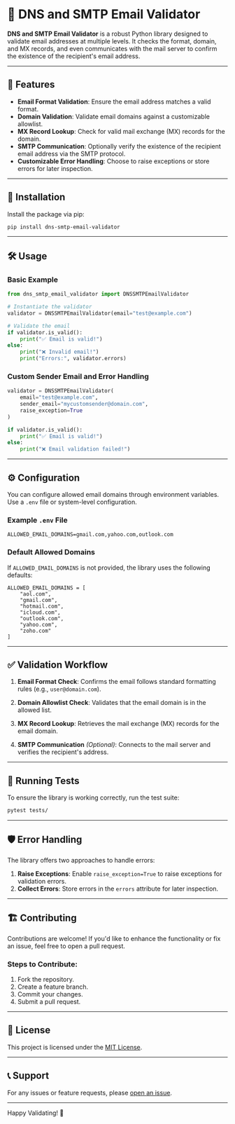 # 📧 DNS and SMTP Email Validator

**DNS and SMTP Email Validator** is a robust Python library designed to validate email addresses at multiple levels. It checks the format, domain, and MX records, and even communicates with the mail server to confirm the existence of the recipient's email address.

---

## 🚀 Features

- **Email Format Validation**: Ensure the email address matches a valid format.
- **Domain Validation**: Validate email domains against a customizable allowlist.
- **MX Record Lookup**: Check for valid mail exchange (MX) records for the domain.
- **SMTP Communication**: Optionally verify the existence of the recipient email address via the SMTP protocol.
- **Customizable Error Handling**: Choose to raise exceptions or store errors for later inspection.

---

## 🔧 Installation

Install the package via pip:

```bash
pip install dns-smtp-email-validator
```

---

## 🛠️ Usage

### **Basic Example**

```python
from dns_smtp_email_validator import DNSSMTPEmailValidator

# Instantiate the validator
validator = DNSSMTPEmailValidator(email="test@example.com")

# Validate the email
if validator.is_valid():
    print("✅ Email is valid!")
else:
    print("❌ Invalid email!")
    print("Errors:", validator.errors)
```

### **Custom Sender Email and Error Handling**

```python
validator = DNSSMTPEmailValidator(
    email="test@example.com",
    sender_email="mycustomsender@domain.com",
    raise_exception=True
)

if validator.is_valid():
    print("✅ Email is valid!")
else:
    print("❌ Email validation failed!")
```

---

## ⚙️ Configuration

You can configure allowed email domains through environment variables. Use a `.env` file or system-level configuration.

### **Example `.env` File**

```env
ALLOWED_EMAIL_DOMAINS=gmail.com,yahoo.com,outlook.com
```

### **Default Allowed Domains**

If `ALLOWED_EMAIL_DOMAINS` is not provided, the library uses the following defaults:

```
ALLOWED_EMAIL_DOMAINS = [
    "aol.com",
    "gmail.com",
    "hotmail.com",
    "icloud.com",
    "outlook.com",
    "yahoo.com",
    "zoho.com"
]
```

---

## ✅ Validation Workflow

1. **Email Format Check**:
   Confirms the email follows standard formatting rules (e.g., `user@domain.com`).

2. **Domain Allowlist Check**:
   Validates that the email domain is in the allowed list.

3. **MX Record Lookup**:
   Retrieves the mail exchange (MX) records for the email domain.

4. **SMTP Communication** *(Optional)*:
   Connects to the mail server and verifies the recipient's address.

---

## 🧪 Running Tests

To ensure the library is working correctly, run the test suite:

```bash
pytest tests/
```

---

## 🛡️ Error Handling

The library offers two approaches to handle errors:

1. **Raise Exceptions**: Enable `raise_exception=True` to raise exceptions for validation errors.
2. **Collect Errors**: Store errors in the `errors` attribute for later inspection.

---

## 🏗️ Contributing

Contributions are welcome! If you'd like to enhance the functionality or fix an issue, feel free to open a pull request.

### **Steps to Contribute**:
1. Fork the repository.
2. Create a feature branch.
3. Commit your changes.
4. Submit a pull request.

---

## 📄 License

This project is licensed under the [MIT License](LICENSE).

---

## 📞 Support

For any issues or feature requests, please [open an issue](https://github.com/shaileshpandit141/dns-smtp-email-validator.git/issues).

---

Happy Validating! 🎉
